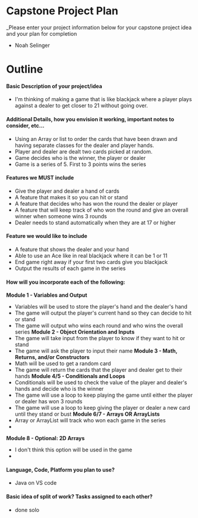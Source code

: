 # Capstone Project Plan
_Please enter your project information below for your capstone project idea and your plan for completion
- Noah Selinger

# Outline
#### Basic Description of your project/idea
- I'm thinking of making a game that is like blackjack where a player plays against a dealer to get closer to 21 without going over.

#### Additional Details, how you envision it working, important notes to consider, etc...
- Using an Array or list to order the cards that have been drawn and having separate classes for the dealer and player hands.
- Player and dealer are dealt two cards picked at random.  
- Game decides who is the winner, the player or dealer
- Game is a series of 5.  First to 3 points wins the series

#### Features we MUST include
- Give the player and dealer a hand of cards
- A feature that makes it so you can hit or stand
- A feature that decides who has won the round the dealer or player
- A feature that will keep track of who won the round and give an overall winner when someone wins 3 rounds
- Dealer needs to stand automatically when they are at 17 or higher

#### Feature we would like to include
- A feature that shows the dealer and your hand
- Able to use an Ace like in real blackjack where it can be 1 or 11
- End game right away if your first two cards give you blackjack
- Output the results of each game in the series


#### How will you incorporate each of the following:
**Module 1 - Variables and Output**
- Variables will be used to store the player's hand and the dealer's hand
- The game will output the player's current hand so they can decide to hit or stand
- The game will output who wins each round and who wins the overall series
**Module 2 - Object Orientation and Inputs**
- The game will take input from the player to know if they want to hit or stand
- The game will ask the player to input their name
**Module 3 - Math, Returns, and/or Constructors**
- Math will be used to get a random card 
- The game will return the cards that the player and dealer get to their hands
**Module 4/5 - Conditionals and Loops**
- Conditionals will be used to check the value of the player and dealer's hands and decide who is the winner
- The game will use a loop to keep playing the game until either the player or dealer has won 3 rounds
- The game will use a loop to keep giving the player or dealer a new card until they stand or bust
**Module 6/7 - Arrays OR ArrayLists**
- Array or ArrayList will track who won each game in the series
- 
**Module 8 - Optional: 2D Arrays**
- I don't think this option will be used in the game
- 

#### Language, Code, Platform you plan to use?
- Java on VS code

#### Basic idea of split of work? Tasks assigned to each other?
- done solo

